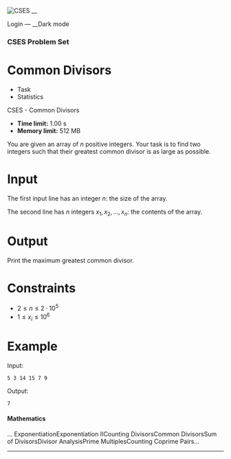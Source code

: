 ![CSES](/logo.png?1) __

Login — __Dark mode

### CSES Problem Set

# Common Divisors

  * Task
  * Statistics

CSES - Common Divisors

  * **Time limit:** 1.00 s
  * **Memory limit:** 512 MB

You are given an array of $n$ positive integers. Your task is to find two
integers such that their greatest common divisor is as large as possible.

# Input

The first input line has an integer $n$: the size of the array.

The second line has $n$ integers $x_1,x_2,\ldots,x_n$: the contents of the
array.

# Output

Print the maximum greatest common divisor.

# Constraints

  * $2 \le n \le 2 \cdot 10^5$
  * $1 \le x_i \le 10^6$

# Example

Input:

``` 5 3 14 15 7 9 ```

Output:

``` 7 ```

#### Mathematics

... ExponentiationExponentiation IICounting DivisorsCommon DivisorsSum of
DivisorsDivisor AnalysisPrime MultiplesCounting Coprime Pairs...

* * *

